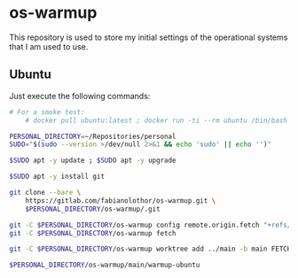 # os-warmup

This repository is used to store my initial settings of the operational systems
that I am used to use.

## Ubuntu

Just execute the following commands:

```bash
# For a smoke test:
    # docker pull ubuntu:latest ; docker run -ti --rm ubuntu /bin/bash

PERSONAL_DIRECTORY=~/Repositories/personal
SUDO="$(sudo --version >/dev/null 2>&1 && echo 'sudo' || echo '')"

$SUDO apt -y update ; $SUDO apt -y upgrade

$SUDO apt -y install git

git clone --bare \
    https://gitlab.com/fabianolothor/os-warmup.git \
    $PERSONAL_DIRECTORY/os-warmup/.git

git -C $PERSONAL_DIRECTORY/os-warmup config remote.origin.fetch "+refs/heads/*:refs/remotes/origin/*"
git -C $PERSONAL_DIRECTORY/os-warmup fetch

git -C $PERSONAL_DIRECTORY/os-warmup worktree add ../main -b main FETCH_HEAD

$PERSONAL_DIRECTORY/os-warmup/main/warmup-ubuntu
```

